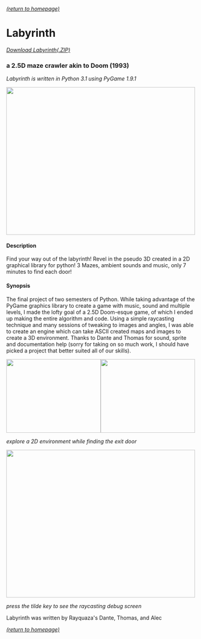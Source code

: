 [*(return to homepage)*](https://arperry99.github.io/)
# Labyrinth
[*Download Labyrinth(.ZIP)*](https://github.com/arperry99/labyrinth/archive/master.zip)

### a 2.5D maze crawler akin to Doom (1993)
*Labyrinth is written in Python 3.1 using PyGame 1.9.1*

<a href="https://arpeary.github.io/labyrinth/images/gameplay-2.PNG"><img src="https://arperry99.github.io/labyrinth/images/gameplay-2.PNG" width="500" height="391" /></a>

#### Description
Find your way out of the labyrinth! Revel in the pseudo 3D created in a 2D graphical 
library for python! 3 Mazes, ambient sounds and music, only 7 minutes to find each door!
#### Synopsis
The final project of two semesters of Python. While taking advantage of the PyGame 
graphics library to create a game with music, sound and multiple levels, I made the 
lofty goal of a 2.5D Doom-esque game, of which I ended up making the entire algorithm 
and code. Using a simple raycasting technique and many sessions of tweaking to images
and angles, I was able to create an engine which can take ASCII created maps and 
images to create a 3D environment. Thanks to Dante and Thomas for sound, sprite
and documentation help (sorry for taking on so much work, I should have picked a 
project that better suited all of our skills).

<a href="https://arperry99.github.io/labyrinth/images/title.PNG"><img src="https://arperry99.github.io/labyrinth/images/title.PNG" width="250" height="195" /></a><a href="https://arperry99.github.io/labyrinth/images/door.PNG" ><img src="https://arperry99.github.io/labyrinth/images/door.PNG" width="250" height="195" /></a> 

*explore a 2D environment while finding the exit door*

<a href="https://arpeary.github.io/labyrinth/images/debug.PNG"><img src="https://arperry99.github.io/labyrinth/images/debug.PNG" width="500" height="391" /></a>

*press the tilde key to see the raycasting debug screen*

Labyrinth was written by Rayquaza's Dante, Thomas, and Alec

[*(return to homepage)*](https://arperry99.github.io/)
